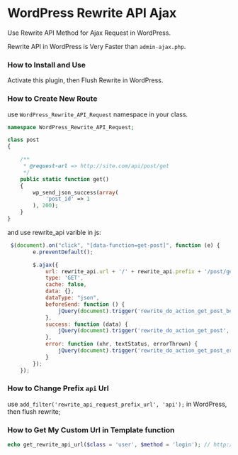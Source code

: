 # WordPress Rewrite API Ajax
Use Rewrite API Method for Ajax Request in WordPress.

Rewrite API in WordPress is Very Faster than `admin-ajax.php`.

### How to Install and Use
Activate this plugin, then Flush Rewrite in WordPress.

### How to Create New Route

use `WordPress_Rewrite_API_Request` namespace in your class.


```php
namespace WordPress_Rewrite_API_Request;

class post
{

    /**
     * @request-url => http://site.com/api/post/get
     */
    public static function get()
    {
        wp_send_json_success(array(
            'post_id' => 1
        ), 200);
    }
}
```

and use rewrite_api varible in js:

```js
 $(document).on("click", "[data-function=get-post]", function (e) {
        e.preventDefault();

        $.ajax({
            url: rewrite_api.url + '/' + rewrite_api.prefix + '/post/get',
            type: 'GET',
            cache: false,
            data: {},
            dataType: "json",
            beforeSend: function () {
                jQuery(document).trigger('rewrite_do_action_get_post_before', {});
            },
            success: function (data) {
                jQuery(document).trigger('rewrite_do_action_get_post', {return: data});
            },
            error: function (xhr, textStatus, errorThrown) {
                jQuery(document).trigger('rewrite_do_action_get_post_error', {message: xhr.responseJSON.message});
            }
        });
    });
```


### How to Change Prefix `api` Url

use `add_filter('rewrite_api_request_prefix_url', 'api');` in WordPress, then flush rewrite;


### How to Get My Custom Url in Template function

```php
echo get_rewrite_api_url($class = 'user', $method = 'login'); // http://site.com/rewrite-api/user/login
```

